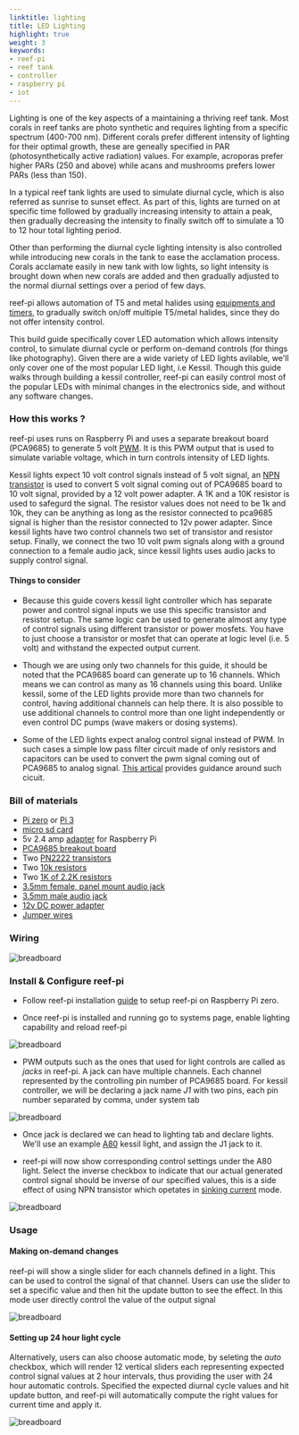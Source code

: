 ```yaml
---
linktitle: lighting
title: LED Lighting
highlight: true
weight: 3
keywords:
- reef-pi
- reef tank
- controller
- raspberry pi
- iot
---
```


Lighting is one of the key aspects of a maintaining a thriving reef tank. Most corals in reef tanks are photo synthetic and requires lighting from a specific spectrum (400-700 nm). Different corals prefer different intensity of lighting for their optimal growth, these are geneally specified in PAR (photosynthetically active radiation) values. For example, acroporas prefer higher PARs (250 and above) while acans and mushrooms prefers lower PARs (less than 150).

In a typical reef tank lights are used to simulate diurnal cycle, which is also referred as sunrise to sunset effect. As part of this, lights are turned on at specific time followed by gradually increasing intensity to attain a peak, then gradually decreasing the intensity to finally switch off to simulate a 10 to 12 hour total lighting period.

Other than performing the diurnal cycle lighting intensity is also controlled while introducing new corals in the tank to ease the acclamation process. Corals acclamate easily in new tank with low lights, so light intensity is brought down when new corals are added and then gradually adjusted to the normal diurnal settings over a period of few days.


reef-pi allows automation of T5 and metal halides using [equipments and timers](/power/), to gradually switch on/off multiple T5/metal halides, since they do not offer intensity control.

This build guide specifically cover LED automation which allows intensity control, to simulate diurnal cycle or perform on-demand controls (for things like photography). Given there are a wide variety of LED lights avilable, we'll only cover one of the most popular LED light, i.e Kessil. Though this guide walks through building a kessil controller, reef-pi can easily control most of the popular LEDs with minimal changes in the electronics side, and without any software changes.

### How this works ?

reef-pi uses runs on Raspberry Pi and uses a separate breakout board (PCA9685) to generate 5 volt [PWM](https://en.wikipedia.org/wiki/Pulse-width_modulation). It is this PWM output that is used to simulate variable voltage, which in turn controls intensity of LED lights.

Kessil lights expect 10 volt control signals instead of 5 volt signal, an [NPN transistor](https://en.wikipedia.org/wiki/Bipolar_junction_transistor#NPN) is used to convert 5 volt signal coming out of PCA9685 board to 10 volt signal, provided by a 12 volt power adapter. A 1K and a 10K resistor is used to safegurd the signal. The resistor values does not need to be 1k and 10k, they can be anything as long as the resistor connected to pca9685 signal is higher than the resistor connected to 12v power adapter. Since kessil lights have two control channels two set of transistor and resistor setup. Finally, we connect the two 10 volt pwm signals along with a ground connection to a female audio jack, since kessil lights uses audio jacks to supply control signal.

#### Things to consider

- Because this guide covers kessil light controller which has separate power and control signal inputs we use this specific transistor and resistor setup. The same logic can be used to generate almost any type of control signals using different transistor or power mosfets. You have to just choose a transistor or mosfet that can operate at logic level (i.e. 5 volt) and withstand the expected output current.

- Though we are using only two channels for this guide, it should be noted that the PCA9685 board can generate up to 16 channels. Which means we can control as many as 16 channels using this board. Unlike kessil, some of the LED lights provide more than two channels for control, having additional channels can help there. It is also possible to use additional channels to control more than one light independently or even control DC pumps (wave makers or dosing systems).

- Some of the LED lights expect analog control signal instead of PWM. In such cases a simple low pass filter circuit made of only resistors and capacitors can be used to convert the pwm signal coming out of PCA9685 to analog signal. [This artical](https://provideyourown.com/2011/analogwrite-convert-pwm-to-voltage/) provides guidance around such cicuit.



### Bill of materials

- [Pi zero](https://www.adafruit.com/product/3400) or [Pi 3](https://www.adafruit.com/product/3055)
- [micro sd card](https://www.adafruit.com/product/2693)
- 5v 2.4 amp [adapter](https://www.adafruit.com/product/1995) for Raspberry Pi
- [PCA9685 breakout board](https://www.adafruit.com/product/815)
- Two [PN2222 transistors](https://www.adafruit.com/product/756)
- Two [10k resistors](https://www.adafruit.com/product/2784)
- Two [1K of 2.2K resistors](https://www.adafruit.com/product/2782)
- [3.5mm female, panel mount audio jack](https://www.amazon.com/dp/B013AP77T8)
- [3.5mm male audio jack](https://www.amazon.com/dp/B00MFRZ2SG/)
- [12v DC power adapter](https://www.amazon.com/dp/B01ICSD93Q/)
- [Jumper wires](https://www.amazon.com/dp/B00DJY4RS0)

### Wiring

![breadboard](/img/light/breadboard.png)


### Install & Configure reef-pi

- Follow reef-pi installation [guide](../../general-guides/install) to setup reef-pi on Raspberry Pi zero.

- Once reef-pi is installed and running go to systems page, enable lighting capability and reload reef-pi

![breadboard](/img/light/setup_1.png)

- PWM outputs such as the ones that used for light controls are called as *jacks* in reef-pi. A jack can have multiple channels. Each channel represented by the controlling pin number of PCA9685 board. For kessil controller, we will be declaring a jack name *J1* with two pins, each pin number separated by comma, under system tab

![breadboard](/img/light/setup_2.png)

- Once jack is declared we can head to lighting tab and declare lights. We'll use an example [A80](http://www.kessil.com/aquarium/Saltwater_A80_Tuna_Blue.php) kessil light, and assign the J1 jack to it.

- reef-pi will now show corresponding control settings under the A80 light. Select the inverse checkbox to indicate that our actual generated control signal should be inverse of our specified values, this is a side effect of using NPN transistor which opetates in [sinking current](https://electronics.stackexchange.com/questions/74636/sinking-and-sourcing-current) mode.

![breadboard](/img/light/setup_3.png)

### Usage

#### Making on-demand changes

reef-pi will show a single slider for each channels defined in a light. This can be used to control the signal of that channel. Users can use the slider to set a specific value and then hit the update button to see the effect. In this mode user directly control the value of the output signal

![breadboard](/img/light/setup_4.png)

#### Setting up 24 hour light cycle

Alternatively, users can also choose automatic mode, by seleting the *auto* checkbox, which will render 12 vertical sliders each representing expected control signal values at 2 hour intervals, thus providing the user with 24 hour automatic controls. Specified the expected diurnal cycle values and hit update button, and reef-pi will automatically compute the right values for current time and apply it.

![breadboard](/img/light/setup_5.png)
